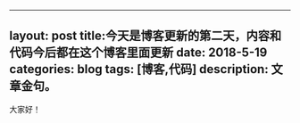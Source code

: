 
---
layout: post
title:今天是博客更新的第二天，内容和代码今后都在这个博客里面更新
date: 2018-5-19
categories: blog
tags: [博客,代码]
description: 文章金句。
---
大家好！
